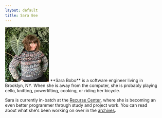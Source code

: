 ```yaml
---
layout: default
title: Sara Bee
---
```


<img src="/images/sarabee.jpg" class="right" />
**Sara Bobo** is a software engineer living in Brooklyn, NY. When she is away
from the computer, she is probably playing cello, knitting, powerlifting,
cooking, or riding her bicycle.

Sara is currently in-batch at the [Recurse Center](https://www.recurse.com/),
where she is becoming an even better programmer through study and project
work. You can read about what she's been working on over in the
[archives](/archives).
